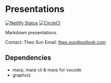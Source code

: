 # Presentations

[![Netlify Status](https://api.netlify.com/api/v1/badges/bb7f7526-42e4-4148-81c0-8c97f8d1cf03/deploy-status)](https://app.netlify.com/sites/optimistic-hopper-3edba8/deploys)
[![CircleCI](https://circleci.com/gh/Soontao/presentations.svg?style=svg)](https://circleci.com/gh/Soontao/presentations)

Markdown presentations.

Contact: Theo Sun
Email: theo.sun@outlook.com

## Dependencies

* marp, marp cli & marp for vscode
* graphviz